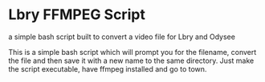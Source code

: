 # Lbry FFMPEG Script

a simple bash script built to convert a video file for Lbry and Odysee

This is a simple bash script which will prompt you for the filename, convert the file and then save it with a new name to the same directory.  Just make the script executable, have ffmpeg installed and go to town.
